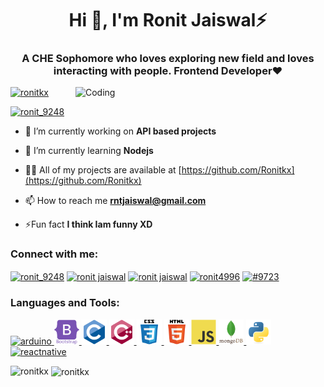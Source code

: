 <h1 align="center">Hi 👋, I'm Ronit Jaiswal⚡</h1>
<h3 align="center">A CHE Sophomore who loves exploring new field and loves interacting with people. Frontend Developer❤️</h3>
<img align="right" alt="Coding" width="400" src="https://media-exp1.licdn.com/dms/image/C4E12AQHhfpP2slLoXw/article-cover_image-shrink_600_2000/0/1578791251071?e=1658361600&v=beta&t=rEc4uxW1497NG-23cfen3JZFDYbpNvXDu5v5OpFiMQw"

<p align="left"> <a href="https://github.com/ryo-ma/github-profile-trophy"><img src="https://github-profile-trophy.vercel.app/?username=ronitkx" alt="ronitkx" /></a> </p>

<p align="left"> <a href="https://twitter.com/ronit_9248" target="blank"><img src="https://img.shields.io/twitter/follow/ronit_9248?logo=twitter&style=for-the-badge" alt="ronit_9248" /></a> </p>

- 🔭 I’m currently working on **API based projects**

- 🌱 I’m currently learning **Nodejs**

- 👨‍💻 All of my projects are available at [https://github.com/Ronitkx](https://github.com/Ronitkx)

- 📫 How to reach me **rntjaiswal@gmail.com**

- ⚡Fun fact **I think Iam funny XD**

<h3 align="left">Connect with me:</h3>
<p align="left">
<a href="https://twitter.com/ronit_9248" target="blank"><img align="center" src="https://raw.githubusercontent.com/rahuldkjain/github-profile-readme-generator/master/src/images/icons/Social/twitter.svg" alt="ronit_9248" height="30" width="40" /></a>
<a href="https://linkedin.com/in/ronit jaiswal" target="blank"><img align="center" src="https://raw.githubusercontent.com/rahuldkjain/github-profile-readme-generator/master/src/images/icons/Social/linked-in-alt.svg" alt="ronit jaiswal" height="30" width="40" /></a>
<a href="https://fb.com/ronit jaiswal" target="blank"><img align="center" src="https://raw.githubusercontent.com/rahuldkjain/github-profile-readme-generator/master/src/images/icons/Social/facebook.svg" alt="ronit jaiswal" height="30" width="40" /></a>
<a href="https://instagram.com/ronit4996" target="blank"><img align="center" src="https://raw.githubusercontent.com/rahuldkjain/github-profile-readme-generator/master/src/images/icons/Social/instagram.svg" alt="ronit4996" height="30" width="40" /></a>
<a href="https://discord.gg/#9723" target="blank"><img align="center" src="https://raw.githubusercontent.com/rahuldkjain/github-profile-readme-generator/master/src/images/icons/Social/discord.svg" alt="#9723" height="30" width="40" /></a>
</p>

<h3 align="left">Languages and Tools:</h3>
<p align="left"> <a href="https://www.arduino.cc/" target="_blank" rel="noreferrer"> <img src="https://cdn.worldvectorlogo.com/logos/arduino-1.svg" alt="arduino" width="40" height="40"/> </a> <a href="https://getbootstrap.com" target="_blank" rel="noreferrer"> <img src="https://raw.githubusercontent.com/devicons/devicon/master/icons/bootstrap/bootstrap-plain-wordmark.svg" alt="bootstrap" width="40" height="40"/> </a> <a href="https://www.cprogramming.com/" target="_blank" rel="noreferrer"> <img src="https://raw.githubusercontent.com/devicons/devicon/master/icons/c/c-original.svg" alt="c" width="40" height="40"/> </a> <a href="https://www.w3schools.com/cpp/" target="_blank" rel="noreferrer"> <img src="https://raw.githubusercontent.com/devicons/devicon/master/icons/cplusplus/cplusplus-original.svg" alt="cplusplus" width="40" height="40"/> </a> <a href="https://www.w3schools.com/css/" target="_blank" rel="noreferrer"> <img src="https://raw.githubusercontent.com/devicons/devicon/master/icons/css3/css3-original-wordmark.svg" alt="css3" width="40" height="40"/> </a> <a href="https://www.w3.org/html/" target="_blank" rel="noreferrer"> <img src="https://raw.githubusercontent.com/devicons/devicon/master/icons/html5/html5-original-wordmark.svg" alt="html5" width="40" height="40"/> </a> <a href="https://developer.mozilla.org/en-US/docs/Web/JavaScript" target="_blank" rel="noreferrer"> <img src="https://raw.githubusercontent.com/devicons/devicon/master/icons/javascript/javascript-original.svg" alt="javascript" width="40" height="40"/> </a> <a href="https://www.mongodb.com/" target="_blank" rel="noreferrer"> <img src="https://raw.githubusercontent.com/devicons/devicon/master/icons/mongodb/mongodb-original-wordmark.svg" alt="mongodb" width="40" height="40"/> </a> <a href="https://www.python.org" target="_blank" rel="noreferrer"> <img src="https://raw.githubusercontent.com/devicons/devicon/master/icons/python/python-original.svg" alt="python" width="40" height="40"/> </a> <a href="https://reactnative.dev/" target="_blank" rel="noreferrer"> <img src="https://reactnative.dev/img/header_logo.svg" alt="reactnative" width="40" height="40"/> </a> </p>

<p><img align="left" src="https://github-readme-stats.vercel.app/api/top-langs?username=ronitkx&show_icons=true&locale=en&layout=compact" alt="ronitkx" /></p>

<p>&nbsp;<img align="center" src="https://github-readme-stats.vercel.app/api?username=ronitkx&show_icons=true&locale=en" alt="ronitkx" /></p>
